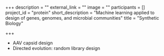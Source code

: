 +++
description = ""
external_link = ""
image = ""
participants = []
project_id = "protein"
short_description = "Machine learning applied to design of genes, genomes, and microbial communities"
title = "Synthetic Biology"

+++

- AAV capsid design
- Directed evolution: random library design

